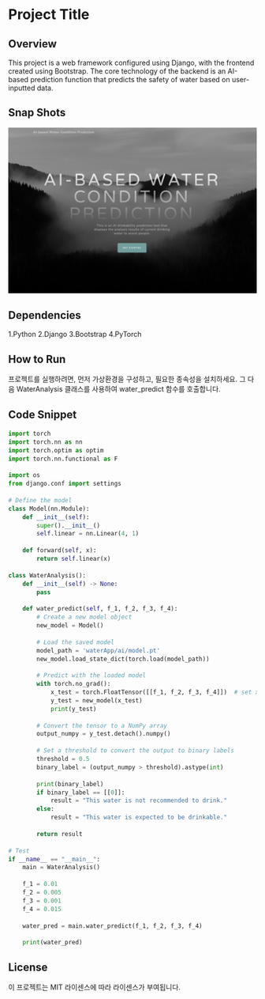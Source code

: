 # Project Title

## Overview
This project is a web framework configured using Django, with the frontend created using Bootstrap. The core technology of the backend is an AI-based prediction function that predicts the safety of water based on user-inputted data.

## Snap Shots
![Example Image](images/1.png)

## Dependencies
1.Python 
2.Django 
3.Bootstrap 
4.PyTorch 

## How to Run 
프로젝트를 실행하려면, 먼저 가상환경을 구성하고, 필요한 종속성을 설치하세요. 
그 다음 WaterAnalysis 클래스를 사용하여 water_predict 함수를 호출합니다.



## Code Snippet
```python
import torch
import torch.nn as nn
import torch.optim as optim
import torch.nn.functional as F

import os
from django.conf import settings

# Define the model
class Model(nn.Module):
    def __init__(self):
        super().__init__()
        self.linear = nn.Linear(4, 1)

    def forward(self, x):
        return self.linear(x)

class WaterAnalysis():
    def __init__(self) -> None:
        pass

    def water_predict(self, f_1, f_2, f_3, f_4):
        # Create a new model object
        new_model = Model()

        # Load the saved model
        model_path = 'waterApp/ai/model.pt'
        new_model.load_state_dict(torch.load(model_path))

        # Predict with the loaded model
        with torch.no_grad():
            x_test = torch.FloatTensor([[f_1, f_2, f_3, f_4]])  # set x_test data
            y_test = new_model(x_test)
            print(y_test)

        # Convert the tensor to a NumPy array
        output_numpy = y_test.detach().numpy()

        # Set a threshold to convert the output to binary labels
        threshold = 0.5
        binary_label = (output_numpy > threshold).astype(int)

        print(binary_label)
        if binary_label == [[0]]:
            result = "This water is not recommended to drink."
        else:
            result = "This water is expected to be drinkable."

        return result

# Test
if __name__ == "__main__":
    main = WaterAnalysis()

    f_1 = 0.01
    f_2 = 0.005
    f_3 = 0.001
    f_4 = 0.015

    water_pred = main.water_predict(f_1, f_2, f_3, f_4)

    print(water_pred)
```

## License
이 프로젝트는 MIT 라이센스에 따라 라이센스가 부여됩니다.

